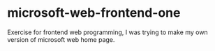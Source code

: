 # microsoft-web-frontend-one
Exercise for frontend web programming, I was trying to make my own version of microsoft web home page.
